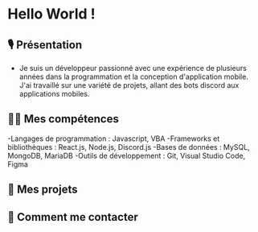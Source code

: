 # Hello World !

## 🎙 Présentation

- Je suis un développeur passionné avec une expérience de plusieurs années dans la programmation et la conception d'application mobile. J'ai travaillé sur une variété de projets, allant des bots discord aux applications mobiles.

## 👩‍💻 Mes compétences

-Langages de programmation : Javascript, VBA
-Frameworks et bibliothèques : React.js, Node.js, Discord.js
-Bases de données : MySQL, MongoDB, MariaDB
-Outils de développement : Git, Visual Studio Code, Figma

## 📄 Mes projets

## 🎫 Comment me contacter
